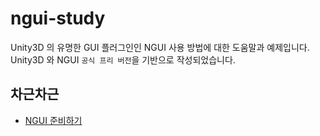 ngui-study
==========

Unity3D 의 유명한 GUI 플러그인인 NGUI 사용 방법에 대한 도움말과 예제입니다. Unity3D 와 NGUI `공식 프리 버전`을 기반으로 작성되었습니다.

차근차근
------

* [NGUI 준비하기](./Documents/Tutorials/ngui-tutorial-0.0.0-setup.md)
